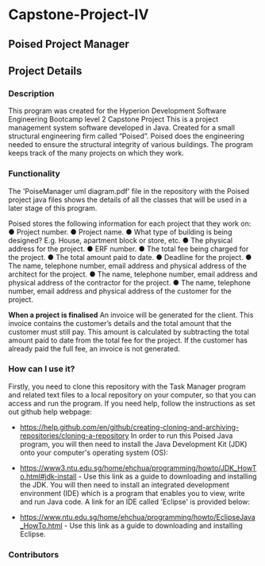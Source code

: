 # Capstone-Project-IV

## Poised Project Manager

## Project Details

### Description

This program was created  for the Hyperion Development Software Engineering Bootcamp level 2 Capstone Project
This is a project management system software developed in Java. 
Created for a small structural engineering firm called “Poised”. 
Poised does the engineering needed to ensure the structural integrity 
of various buildings. 
The program keeps track of the many projects on which they work.

### Functionality

The 'PoiseManager uml diagram.pdf' file in the repository with the Poised project java files shows the details of all the classes that will
be used in a later stage of this program.

Poised stores the following information for each project that they work on:
● Project number.
● Project name.
● What type of building is being designed? E.g. House, apartment block or
store, etc.
● The physical address for the project.
● ERF number.
● The total fee being charged for the project.
● The total amount paid to date.
● Deadline for the project.
● The name, telephone number, email address and physical address of the
architect for the project.
● The name, telephone number, email address and physical address of the
contractor for the project.
● The name, telephone number, email address and physical address of the
customer for the project.

**When a project is finalised**
An invoice will be generated for the client. This invoice contains the customer’s details and the total amount that the customer must still pay. This amount is calculated by subtracting the total amount paid to date from the total fee for the project. If the customer has already paid the full fee, an invoice is not generated.

### How can I use it?

Firstly, you need to clone this repository with the Task Manager program and related text files to a local repository on your computer, so that you can access and run the program. If you need help, follow the instructions as set out github help webpage:

* https://help.github.com/en/github/creating-cloning-and-archiving-repositories/cloning-a-repository
In order to run this Poised Java program, you will then need to install the Java Development Kit (JDK) onto your computer's operating system (OS):

* https://www3.ntu.edu.sg/home/ehchua/programming/howto/JDK_HowTo.html#jdk-install - Use this link as a guide to downloading and installing the JDK.
You will then need to install an integrated development environment (IDE) which is a program that enables you to view, write and run Java code. A link for an IDE called 'Eclipse' is provided below:

* https://www.ntu.edu.sg/home/ehchua/programming/howto/EclipseJava_HowTo.html - Use this link as a guide to downloading and installing Eclipse.

### Contributors

